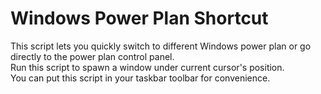 # Windows Power Plan Shortcut

This script lets you quickly switch to different Windows power plan or go directly to the power plan control panel.<br>
Run this script to spawn a window under current cursor's position.<br>
You can put this script in your taskbar toolbar for convenience.
